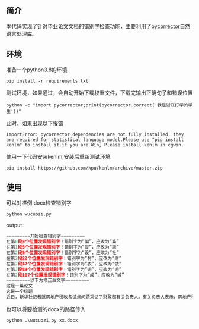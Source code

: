 ## 简介

本代码实现了针对毕业论文文档的错别字检查功能，主要利用了[pycorrector](https://github.com/shibing624/pycorrector)自然语言处理库。

## 环境

准备一个python3.8的环境

```shell
pip install -r requirements.txt
```

测试环境，如果通过，会自动开始下载权重文件，下载完输出正确句子和错误位置

```
python -c "import pycorrector;print(pycorrector.correct('我是浙江打学的学生'))"
```

此时，如果出现以下报错

```
ImportError: pycorrector dependencies are not fully installed, they are required for statistical language model.Please use "pip install kenlm" to install it.if you are Win, Please install kenlm in cgwin.
```

使用一下代码安装kenlm,安装后重新测试环境

```
pip install https://github.com/kpu/kenlm/archive/master.zip
```

## 使用

可以对样例.docx检查错别字

```shell
python wucuozi.py
```

output:

```python
=========开始检查错别字=========
在第0段3个位置发现错别字！错别字为“偏”，应改为“篇”
在第1段5个位置发现错别字！错别字为“提”，应改为“题”
在第2段5个位置发现错别字！错别字为“设”，应改为“社”
在第2段22个位置发现错别字！错别字为“材”，应改为“财”
在第2段47个位置发现错别字！错别字为“衣”，应改为“依”
在第2段83个位置发现错别字！错别字为“滤”，应改为“虑”
在第2段107个位置发现错别字！错别字为“成”，应改为“城”
=========以下为修正后文字=========
这是一篇论文
这是一个标题
近日，新华社记者就房地产税改各试点问题采访了财政部有关负责人。有关负责人表示，房地产税改革试点依照全国人大常委会的授全进行，一些城市开展了调查摸底和初步研究，但综合考虑各方面的情况，今年内不具备扩大房地产税改革试点城市的条件。
```

也可以将要检测的docx的路径传入

```
python .\wucuozi.py xx.docx
```



